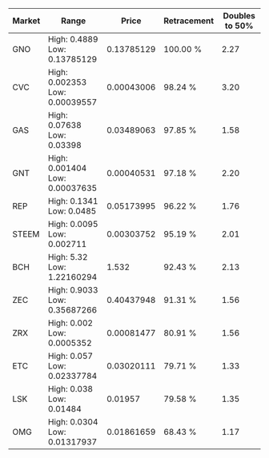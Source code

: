 | Market | Range | Price| Retracement | Doubles to 50% |
| --- | --- | --- | --- | --- |
| GNO | High: 0.4889<br />Low: 0.13785129 | 0.13785129 | 100.00 % | 2.27 |
| CVC | High: 0.002353<br />Low: 0.00039557 | 0.00043006 | 98.24 % | 3.20 |
| GAS | High: 0.07638<br />Low: 0.03398 | 0.03489063 | 97.85 % | 1.58 |
| GNT | High: 0.001404<br />Low: 0.00037635 | 0.00040531 | 97.18 % | 2.20 |
| REP | High: 0.1341<br />Low: 0.0485 | 0.05173995 | 96.22 % | 1.76 |
| STEEM | High: 0.0095<br />Low: 0.002711 | 0.00303752 | 95.19 % | 2.01 |
| BCH | High: 5.32<br />Low: 1.22160294 | 1.532 | 92.43 % | 2.13 |
| ZEC | High: 0.9033<br />Low: 0.35687266 | 0.40437948 | 91.31 % | 1.56 |
| ZRX | High: 0.002<br />Low: 0.0005352 | 0.00081477 | 80.91 % | 1.56 |
| ETC | High: 0.057<br />Low: 0.02337784 | 0.03020111 | 79.71 % | 1.33 |
| LSK | High: 0.038<br />Low: 0.01484 | 0.01957 | 79.58 % | 1.35 |
| OMG | High: 0.0304<br />Low: 0.01317937 | 0.01861659 | 68.43 % | 1.17 |
